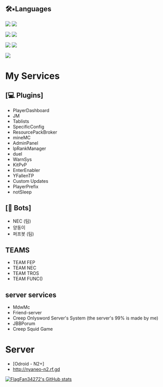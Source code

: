 
## 🛠▪︎Languages
<img src="https://img.shields.io/badge/Launcher-C%23-yellow"> <img src="https://img.shields.io/badge/Plugin-Java-green">

<img src="https://img.shields.io/badge/web-Html%2C%20Css-lightgrey"> <img src = "https://img.shields.io/badge/Web%20App-Js-orange">

<img src ="https://img.shields.io/badge/Learning-React.js-yellowgreen"> <img src ="https://img.shields.io/badge/Learning-Kotlin-yellowgreen">


<img src="https://img.shields.io/badge/Discord-Python-blue">

# My Services
## [💻 Plugins]
- PlayerDashboard
- JM
- Tablists
- SpecificConfig
- ResourcePackBroker
- mineMC
- AdminPanel
- lpRankManager
- duel
- WarnSys 
- KitPvP
- EnterEnabler
- YFallenTP
- Custom Updates
- PlayerPrefix
- notSleep

## [🤖 Bots]
- NEC (팀)
- 양동이
- 퍼프봇 (팀)

## TEAMS
- TEAM FEP
- TEAM NEC
- TEAM TROS
- TEAM FUNC()

## server services
- MdwMc
- Friend-server
- Creep Onlysword Server's System (the server's 99% is made by me)
- JBBPorum
- Creep Squid Game

# Server
- [Odroid - N2+]
- http://nyaneo-n2.rf.gd 



[![FlagFan34272's GitHub stats](https://github-readme-stats.vercel.app/api?username=FlagFan34272)](https://github.com/FlagFan34272/github-readme-stats)

<!---
FlagFan34272/FlagFan34272 is a ✨ special ✨ repository because its `README.md` (this file) appears on your GitHub profile.
You can click the Preview link to take a look at your changes.
--->


